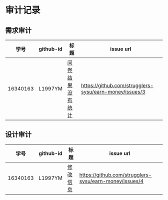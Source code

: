 # 审计记录
## 需求审计


| 学号 | github-id | 标题 | issue url |
| -- | -- | ---- | ------ |
| 16340163 | L1997YM | [问卷结果没有统计](https://github.com/strugglers-sysu/earn-money/issues/3) | https://github.com/strugglers-sysu/earn-money/issues/3 |


## 设计审计


| 学号 | github-id | 标题 | issue url |
| -- | -- | ---- | ------ |
| 16340163 | L1997YM | [修改信息](https://github.com/strugglers-sysu/earn-money/issues/4) | https://github.com/strugglers-sysu/earn-money/issues/4 |




